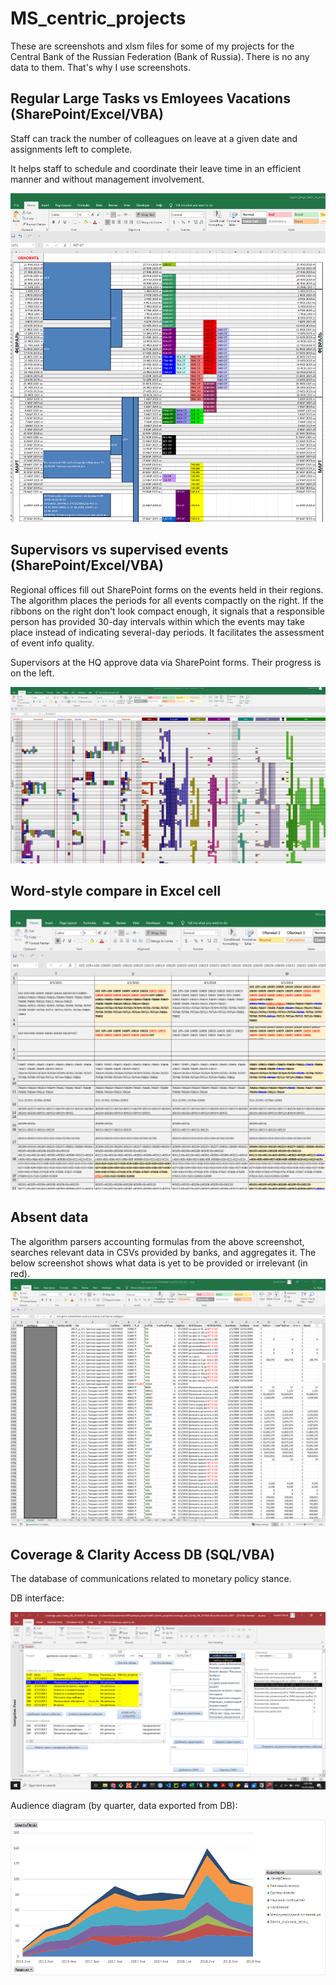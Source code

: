 # MS_centric_projects

These are screenshots and xlsm files for some of my projects for the Central Bank of the Russian Federation (Bank of Russia). There is no any data to them. That's why I use screenshots.

## Regular Large Tasks vs Emloyees Vacations (SharePoint/Excel/VBA)

Staff can track the number of colleagues on leave at a given date and assignments left to complete.

It helps staff to schedule and coordinate their leave time in an efficient manner and without management involvement.

![](screenshots/regular_large_tasks_vs_emloyees_vacations.png)

## Supervisors vs supervised events (SharePoint/Excel/VBA)

Regional offices fill out SharePoint forms on the events held in their regions. The algorithm places the periods for all events compactly on the right. If the ribbons on the right don't look compact enough, it signals that a responsible person has provided 30-day intervals within which the events may take place instead of indicating several-day periods. It facilitates the assessment of event info quality.

Supervisors at the HQ approve data via SharePoint forms. Their progress is on the left.

![](screenshots/supervisors_vs_supervised_events.png)

## Word-style compare in Excel cell
![](screenshots/Word-style_compare_in_Excel_cell.png)

## Absent data
The algorithm parsers accounting formulas from the above screenshot, searches relevant data in CSVs provided by banks, and aggregates it. The below screenshot shows what data is yet to be provided or irrelevant (in red).
![](screenshots/absent_data.png)

## Coverage & Clarity Access DB (SQL/VBA)

The database of communications related to monetary policy stance.

DB interface:

![](screenshots/Coverage_and_Clarity_DB.png)

Audience diagram (by quarter, data exported from DB):

![](screenshots/Coverage_and_Clarity_Audiences_by_Quater.png)
